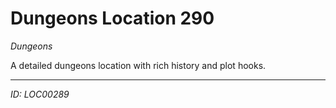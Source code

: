 # Dungeons Location 290

*Dungeons*

A detailed dungeons location with rich history and plot hooks.

---
*ID: LOC00289*